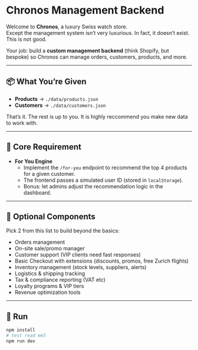 # Chronos Management Backend

Welcome to **Chronos**, a luxury Swiss watch store.  
Except the management system isn’t very luxurious. In fact, it doesn’t exist. This is not good.  

Your job: build a **custom management backend** (think Shopify, but bespoke) so Chronos can manage orders, customers, products, and more.  

---

## 📦 What You’re Given

- **Products** → `./data/products.json`  
- **Customers** → `./data/customers.json`  

That’s it. The rest is up to you. It is highly reccommend you make new data to work with. 

---

## 🎯 Core Requirement

- **For You Engine**  
  - Implement the `/for-you` endpoint to recommend the top 4 products for a given customer.  
  - The frontend passes a simulated user ID (stored in `localStorage`).  
  - Bonus: let admins adjust the recommendation logic in the dashboard.  

---

## 🧩 Optional Components

Pick 2 from this list to build beyond the basics:  

- Orders management  
- On-site sale/promo manager
- Customer support (VIP clients need fast responses)  
- Basic Checkout with extensions (discounts, promos, free Zurich flights)  
- Inventory management (stock levels, suppliers, alerts)  
- Logistics & shipping tracking  
- Tax & compliance reporting (VAT etc)
- Loyalty programs & VIP tiers  
- Revenue optimization tools  

---

## 🚀 Run

```bash
npm install
# test read me5
npm run dev
